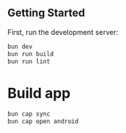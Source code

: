 ## Getting Started

First, run the development server:

```bash
bun dev
bun run build
bun run lint
```

# Build app

```bash
bun cap sync
bun cap open android
```
